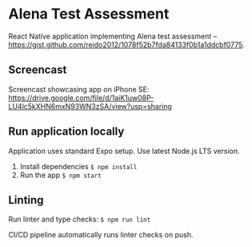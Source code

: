 # Alena Test Assessment

React Native application implementing Alena test assessment – https://gist.github.com/reido2012/1078f52b7fda84133f0b1a1ddcbf0775.

## Screencast

Screencast showcasing app on iPhone SE: https://drive.google.com/file/d/1aiK1uw08P-LU4lc5kXHN6mxN93WN3zSA/view?usp=sharing

## Run application locally

Application uses standard Expo setup.
Use latest Node.js LTS version.

1. Install dependencies `$ npm install`
2. Run the app `$ npm start`

## Linting

Run linter and type checks: `$ npm run lint`

CI/CD pipeline automatically runs linter checks on push.
